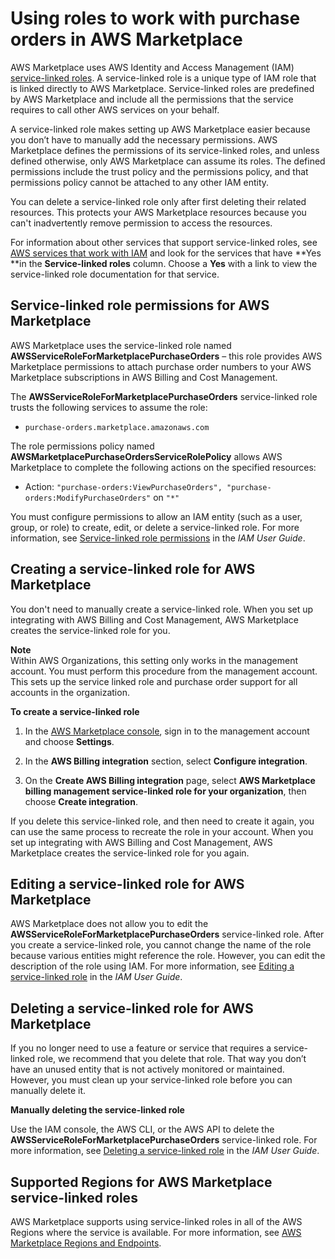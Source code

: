 # Using roles to work with purchase orders in AWS Marketplace<a name="using-service-linked-roles-purchase-orders"></a>

AWS Marketplace uses AWS Identity and Access Management \(IAM\)[ service\-linked roles](https://docs.aws.amazon.com/IAM/latest/UserGuide/id_roles_terms-and-concepts.html#iam-term-service-linked-role)\. A service\-linked role is a unique type of IAM role that is linked directly to AWS Marketplace\. Service\-linked roles are predefined by AWS Marketplace and include all the permissions that the service requires to call other AWS services on your behalf\. 

A service\-linked role makes setting up AWS Marketplace easier because you don’t have to manually add the necessary permissions\. AWS Marketplace defines the permissions of its service\-linked roles, and unless defined otherwise, only AWS Marketplace can assume its roles\. The defined permissions include the trust policy and the permissions policy, and that permissions policy cannot be attached to any other IAM entity\.

You can delete a service\-linked role only after first deleting their related resources\. This protects your AWS Marketplace resources because you can't inadvertently remove permission to access the resources\.

For information about other services that support service\-linked roles, see [AWS services that work with IAM](https://docs.aws.amazon.com/IAM/latest/UserGuide/reference_aws-services-that-work-with-iam.html) and look for the services that have **Yes **in the **Service\-linked roles** column\. Choose a **Yes** with a link to view the service\-linked role documentation for that service\.

## Service\-linked role permissions for AWS Marketplace<a name="service-linked-role-permissions-purchase-orders"></a>

AWS Marketplace uses the service\-linked role named **AWSServiceRoleForMarketplacePurchaseOrders** – this role provides AWS Marketplace permissions to attach purchase order numbers to your AWS Marketplace subscriptions in AWS Billing and Cost Management\.

The **AWSServiceRoleForMarketplacePurchaseOrders** service\-linked role trusts the following services to assume the role:
+ `purchase-orders.marketplace.amazonaws.com`

The role permissions policy named **AWSMarketplacePurchaseOrdersServiceRolePolicy** allows AWS Marketplace to complete the following actions on the specified resources:
+ Action: `"purchase-orders:ViewPurchaseOrders", "purchase-orders:ModifyPurchaseOrders"` on `"*"`

You must configure permissions to allow an IAM entity \(such as a user, group, or role\) to create, edit, or delete a service\-linked role\. For more information, see [Service\-linked role permissions](https://docs.aws.amazon.com/IAM/latest/UserGuide/using-service-linked-roles.html#service-linked-role-permissions) in the *IAM User Guide*\.

## Creating a service\-linked role for AWS Marketplace<a name="create-service-linked-role-purchase-orders"></a>

You don't need to manually create a service\-linked role\. When you set up integrating with AWS Billing and Cost Management, AWS Marketplace creates the service\-linked role for you\. 

**Note**  
Within AWS Organizations, this setting only works in the management account\. You must perform this procedure from the management account\. This sets up the service linked role and purchase order support for all accounts in the organization\.

**To create a service\-linked role**

1. In the [AWS Marketplace console](https://console.aws.amazon.com/marketplace/), sign in to the management account and choose **Settings**\.

1. In the **AWS Billing integration** section, select **Configure integration**\.

1. On the **Create AWS Billing integration** page, select **AWS Marketplace billing management service\-linked role for your organization**, then choose **Create integration**\.

If you delete this service\-linked role, and then need to create it again, you can use the same process to recreate the role in your account\. When you set up integrating with AWS Billing and Cost Management, AWS Marketplace creates the service\-linked role for you again\. 

## Editing a service\-linked role for AWS Marketplace<a name="edit-service-linked-role-purchase-orders"></a>

AWS Marketplace does not allow you to edit the **AWSServiceRoleForMarketplacePurchaseOrders** service\-linked role\. After you create a service\-linked role, you cannot change the name of the role because various entities might reference the role\. However, you can edit the description of the role using IAM\. For more information, see [Editing a service\-linked role](https://docs.aws.amazon.com/IAM/latest/UserGuide/using-service-linked-roles.html#edit-service-linked-role) in the *IAM User Guide*\.

## Deleting a service\-linked role for AWS Marketplace<a name="delete-service-linked-role-purchase-orders"></a>

If you no longer need to use a feature or service that requires a service\-linked role, we recommend that you delete that role\. That way you don’t have an unused entity that is not actively monitored or maintained\. However, you must clean up your service\-linked role before you can manually delete it\.

**Manually deleting the service\-linked role**

Use the IAM console, the AWS CLI, or the AWS API to delete the **AWSServiceRoleForMarketplacePurchaseOrders** service\-linked role\. For more information, see [Deleting a service\-linked role](https://docs.aws.amazon.com/IAM/latest/UserGuide/using-service-linked-roles.html#delete-service-linked-role) in the *IAM User Guide*\.

## Supported Regions for AWS Marketplace service\-linked roles<a name="slr-regions-purchase-orders"></a>

AWS Marketplace supports using service\-linked roles in all of the AWS Regions where the service is available\. For more information, see [AWS Marketplace Regions and Endpoints](https://docs.aws.amazon.com/general/latest/gr/aws-marketplace.html#aws-marketplace_region)\.